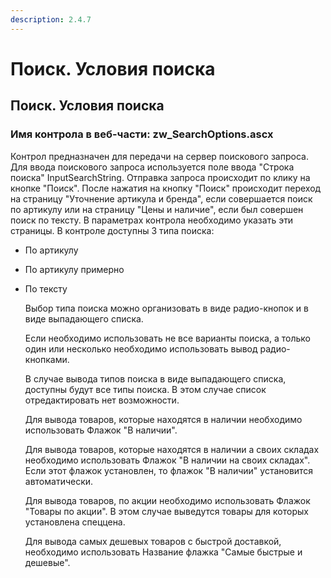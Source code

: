 ```yaml
---
description: 2.4.7
---
```


# Поиск. Условия поиска

## Поиск. Условия поиска

### Имя контрола в веб-части: zw\_SearchOptions.ascx

Контрол предназначен для передачи на сервер поискового запроса. Для ввода поискового запроса используется поле ввода "Строка поиска" InputSearchString. Отправка запроса происходит по клику на кнопке "Поиск". После нажатия на кнопку "Поиск" происходит переход на страницу "Уточнение артикула и бренда", если совершается поиск по артикулу или на страницу "Цены и наличие", если был совершен поиск по тексту. В параметрах контрола необходимо указать эти страницы. В контроле доступны 3 типа поиска:

* По артикулу
* По артикулу примерно
* По тексту

  Выбор типа поиска можно организовать в виде радио-кнопок и в виде выпадающего списка. 

  Если необходимо использовать не все варианты поиска, а только один или несколько необходимо использовать вывод радио-кнопками.

  В случае вывода типов поиска в виде выпадающего списка, доступны будут все типы поиска. В этом случае список отредактировать нет возможности.

  Для вывода товаров, которые находятся в наличии необходимо использовать Флажок "В наличии".

  Для вывода товаров, которые находятся в наличии а своих складах необходимо использовать Флажок "В наличии на своих складах". Если этот флажок установлен, то флажок "В наличии" установится автоматически.

  Для вывода товаров, по акции необходимо использовать Флажок "Товары по акции". В этом случае выведутся товары для которых установлена спеццена.

  Для вывода самых дешевых товаров с быстрой доставкой, необходимо использовать Название флажка "Самые быстрые и дешевые".

